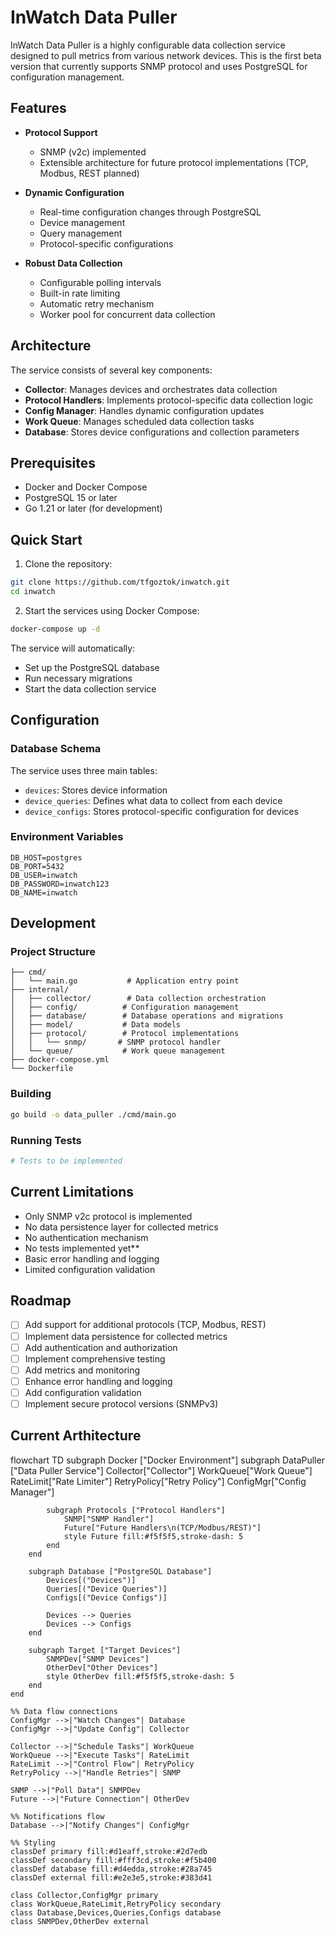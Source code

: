 # InWatch Data Puller

InWatch Data Puller is a highly configurable data collection service designed to pull metrics from various network devices. This is the first beta version that currently supports SNMP protocol and uses PostgreSQL for configuration management.

## Features

- **Protocol Support**
  - SNMP (v2c) implemented
  - Extensible architecture for future protocol implementations (TCP, Modbus, REST planned)

- **Dynamic Configuration**
  - Real-time configuration changes through PostgreSQL
  - Device management
  - Query management
  - Protocol-specific configurations

- **Robust Data Collection**
  - Configurable polling intervals
  - Built-in rate limiting
  - Automatic retry mechanism
  - Worker pool for concurrent data collection

## Architecture

The service consists of several key components:

- **Collector**: Manages devices and orchestrates data collection
- **Protocol Handlers**: Implements protocol-specific data collection logic
- **Config Manager**: Handles dynamic configuration updates
- **Work Queue**: Manages scheduled data collection tasks
- **Database**: Stores device configurations and collection parameters

## Prerequisites

- Docker and Docker Compose
- PostgreSQL 15 or later
- Go 1.21 or later (for development)

## Quick Start

1. Clone the repository:
```bash
git clone https://github.com/tfgoztok/inwatch.git
cd inwatch
```

2. Start the services using Docker Compose:
```bash
docker-compose up -d
```

The service will automatically:
- Set up the PostgreSQL database
- Run necessary migrations
- Start the data collection service

## Configuration

### Database Schema

The service uses three main tables:

- `devices`: Stores device information
- `device_queries`: Defines what data to collect from each device
- `device_configs`: Stores protocol-specific configuration for devices

### Environment Variables

```
DB_HOST=postgres
DB_PORT=5432
DB_USER=inwatch
DB_PASSWORD=inwatch123
DB_NAME=inwatch
```

## Development

### Project Structure

```
├── cmd/
│   └── main.go           # Application entry point
├── internal/
│   ├── collector/        # Data collection orchestration
│   ├── config/          # Configuration management
│   ├── database/        # Database operations and migrations
│   ├── model/           # Data models
│   ├── protocol/        # Protocol implementations
│   │   └── snmp/       # SNMP protocol handler
│   └── queue/           # Work queue management
├── docker-compose.yml
└── Dockerfile
```

### Building

```bash
go build -o data_puller ./cmd/main.go
```

### Running Tests

```bash
# Tests to be implemented
```

## Current Limitations

- Only SNMP v2c protocol is implemented
- No data persistence layer for collected metrics
- No authentication mechanism
- No tests implemented yet**
- Basic error handling and logging
- Limited configuration validation

## Roadmap

- [ ] Add support for additional protocols (TCP, Modbus, REST)
- [ ] Implement data persistence for collected metrics
- [ ] Add authentication and authorization
- [ ] Implement comprehensive testing
- [ ] Add metrics and monitoring
- [ ] Enhance error handling and logging
- [ ] Add configuration validation
- [ ] Implement secure protocol versions (SNMPv3)

## Current Arthitecture
flowchart TD
    subgraph Docker ["Docker Environment"]
        subgraph DataPuller ["Data Puller Service"]
            Collector["Collector"]
            WorkQueue["Work Queue"]
            RateLimit["Rate Limiter"]
            RetryPolicy["Retry Policy"]
            ConfigMgr["Config Manager"]
            
            subgraph Protocols ["Protocol Handlers"]
                SNMP["SNMP Handler"]
                Future["Future Handlers\n(TCP/Modbus/REST)"]
                style Future fill:#f5f5f5,stroke-dash: 5
            end
        end
        
        subgraph Database ["PostgreSQL Database"]
            Devices[("Devices")]
            Queries[("Device Queries")]
            Configs[("Device Configs")]
            
            Devices --> Queries
            Devices --> Configs
        end
        
        subgraph Target ["Target Devices"]
            SNMPDev["SNMP Devices"]
            OtherDev["Other Devices"]
            style OtherDev fill:#f5f5f5,stroke-dash: 5
        end
    end
    
    %% Data flow connections
    ConfigMgr -->|"Watch Changes"| Database
    ConfigMgr -->|"Update Config"| Collector
    
    Collector -->|"Schedule Tasks"| WorkQueue
    WorkQueue -->|"Execute Tasks"| RateLimit
    RateLimit -->|"Control Flow"| RetryPolicy
    RetryPolicy -->|"Handle Retries"| SNMP
    
    SNMP -->|"Poll Data"| SNMPDev
    Future -->|"Future Connection"| OtherDev
    
    %% Notifications flow
    Database -->|"Notify Changes"| ConfigMgr
    
    %% Styling
    classDef primary fill:#d1eaff,stroke:#2d7edb
    classDef secondary fill:#fff3cd,stroke:#f5b400
    classDef database fill:#d4edda,stroke:#28a745
    classDef external fill:#e2e3e5,stroke:#383d41
    
    class Collector,ConfigMgr primary
    class WorkQueue,RateLimit,RetryPolicy secondary
    class Database,Devices,Queries,Configs database
    class SNMPDev,OtherDev external